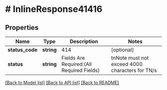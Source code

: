 # # InlineResponse41416

## Properties

Name | Type | Description | Notes
------------ | ------------- | ------------- | -------------
**status_code** | **string** | 414 | [optional]
**status** | **string** | Fields Are Required:(All Required Fields) | tnNote must not exceed 4000 characters for TN/s | [optional]

[[Back to Model list]](../../README.md#models) [[Back to API list]](../../README.md#endpoints) [[Back to README]](../../README.md)
